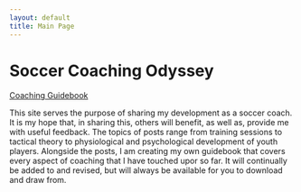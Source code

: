 ```yaml
---
layout: default
title: Main Page
---
```

Soccer Coaching Odyssey
=======================

[Coaching Guidebook](https://docs.google.com/file/d/0B3eCgHAMH9cCZEdpMXprMkdSbnc/edit?usp=sharing)

This site serves the purpose of sharing my development as a soccer coach. It is my hope that, in sharing this, others will benefit, as well as, provide me with useful feedback. The topics of posts range from training sessions to tactical theory to physiological and psychological development of youth players. Alongside the posts, I am creating my own guidebook that covers every aspect of coaching that I have touched upor so far. It will continually be added to and revised, but will always be available for you to download and draw from.
